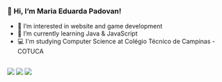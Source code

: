 ### 👋 Hi, I’m Maria Eduarda Padovan!

- 👀 I’m interested in website and game development
- 🌱 I’m currently learning Java & JavaScript
- 💻 I'm studying Computer Science at Colégio Técnico de Campinas - COTUCA

## <div> 
  <a href="https://instagram.com/padovsz" target="_blank"><img src="https://img.shields.io/badge/-Instagram-%23E4405F?style=for-the-badge&logo=instagram&logoColor=white" target="_blank"></a>
  <a href="https://www.twitch.tv/padovsz" target="_blank"><img src="https://img.shields.io/badge/Twitch-9146FF?style=for-the-badge&logo=twitch&logoColor=white" target="_blank"></a>
  <a href="https://open.spotify.com/user/0alyfdrj4zw4lxmwi91f4ftju"><img src="https://img.shields.io/badge/-Spotify-04B431?style=for-the-badge&logo=spotify&logoColor=white" target="_blank"></a>
</div>
